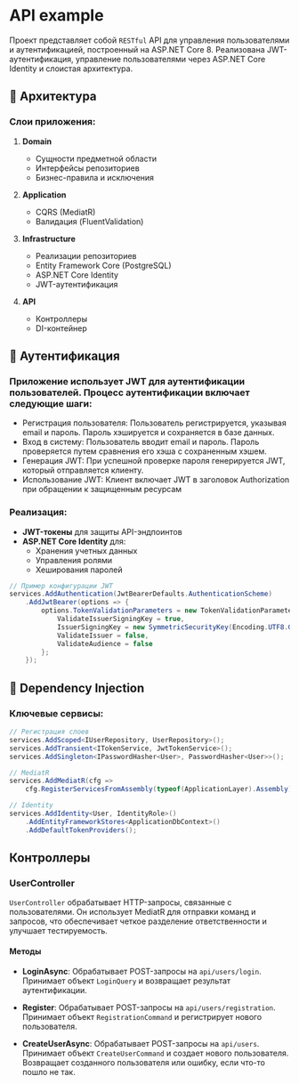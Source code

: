 # API example

Проект представляет собой `RESTful` API для управления пользователями и аутентификацией, построенный на ASP.NET Core 8. Реализована JWT-аутентификация, управление пользователями через ASP.NET Core Identity и слоистая архитектура.

## 🧅 Архитектура

### Слои приложения:
1. **Domain**  
   - Сущности предметной области
   - Интерфейсы репозиториев
   - Бизнес-правила и исключения

2. **Application**  
   - CQRS (MediatR)
   - Валидация (FluentValidation)

3. **Infrastructure**  
   - Реализации репозиториев
   - Entity Framework Core (PostgreSQL)
   - ASP.NET Core Identity
   - JWT-аутентификация

4. **API**  
   - Контроллеры
   - DI-контейнер

## 🔐 Аутентификация
### Приложение использует JWT для аутентификации пользователей. Процесс аутентификации включает следующие шаги:
   - Регистрация пользователя: Пользователь регистрируется, указывая email и пароль. Пароль хэшируется и сохраняется в базе данных.
   - Вход в систему: Пользователь вводит email и пароль. Пароль проверяется путем сравнения его хэша с сохраненным хэшем.
   - Генерация JWT: При успешной проверке пароля генерируется JWT, который отправляется клиенту.
   - Использование JWT: Клиент включает JWT в заголовок Authorization при обращении к защищенным ресурсам
 
### Реализация:
- **JWT-токены** для защиты API-эндпоинтов
- **ASP.NET Core Identity** для:
  - Хранения учетных данных
  - Управления ролями
  - Хеширования паролей

```csharp
// Пример конфигурации JWT
services.AddAuthentication(JwtBearerDefaults.AuthenticationScheme)
    .AddJwtBearer(options => {
        options.TokenValidationParameters = new TokenValidationParameters {
            ValidateIssuerSigningKey = true,
            IssuerSigningKey = new SymmetricSecurityKey(Encoding.UTF8.GetBytes(config["Jwt:Key"])),
            ValidateIssuer = false,
            ValidateAudience = false
        };
    });
```

  
## 💉 Dependency Injection
### Ключевые сервисы:

```csharp
// Регистрация слоев
services.AddScoped<IUserRepository, UserRepository>();
services.AddTransient<ITokenService, JwtTokenService>();
services.AddSingleton<IPasswordHasher<User>, PasswordHasher<User>>();

// MediatR
services.AddMediatR(cfg => 
    cfg.RegisterServicesFromAssembly(typeof(ApplicationLayer).Assembly));

// Identity
services.AddIdentity<User, IdentityRole>()
    .AddEntityFrameworkStores<ApplicationDbContext>()
    .AddDefaultTokenProviders();
```

## Контроллеры

### UserController

`UserController` обрабатывает HTTP-запросы, связанные с пользователями. Он использует MediatR для отправки команд и запросов, что обеспечивает четкое разделение ответственности и улучшает тестируемость.

#### Методы

- **LoginAsync**: Обрабатывает POST-запросы на `api/users/login`. Принимает объект `LoginQuery` и возвращает результат аутентификации.

- **Register**: Обрабатывает POST-запросы на `api/users/registration`. Принимает объект `RegistrationCommand` и регистрирует нового пользователя.

- **CreateUserAsync**: Обрабатывает POST-запросы на `api/users`. Принимает объект `CreateUserCommand` и создает нового пользователя. Возвращает созданного пользователя или ошибку, если что-то пошло не так.
